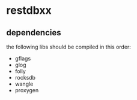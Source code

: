 # restdbxx


## dependencies

the following libs should be compiled in this order:

+  gflags
+ glog
+ folly
+ rocksdb
+ wangle
+ proxygen

